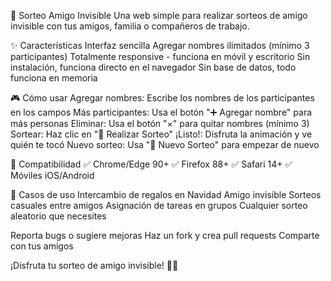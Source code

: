 🎁 Sorteo Amigo Invisible
Una web simple para realizar sorteos de amigo invisible con tus amigos, familia o compañeros de trabajo.

✨ Características
Interfaz sencilla
Agregar nombres ilimitados (mínimo 3 participantes)
Totalmente responsive - funciona en móvil y escritorio
Sin instalación, funciona directo en el navegador
Sin base de datos, todo funciona en memoria

🎮 Cómo usar
Agregar nombres: Escribe los nombres de los participantes en los campos
Más participantes: Usa el botón "➕ Agregar nombre" para más personas
Eliminar: Usa el botón "×" para quitar nombres (mínimo 3)
Sortear: Haz clic en "🎲 Realizar Sorteo"
¡Listo!: Disfruta la animación y ve quién te tocó
Nuevo sorteo: Usa "🔄 Nuevo Sorteo" para empezar de nuevo

📱 Compatibilidad
✅ Chrome/Edge 90+
✅ Firefox 88+
✅ Safari 14+
✅ Móviles iOS/Android

🎯 Casos de uso
Intercambio de regalos en Navidad
Amigo invisible
Sorteos casuales entre amigos
Asignación de tareas en grupos
Cualquier sorteo aleatorio que necesites

Reporta bugs o sugiere mejoras
Haz un fork y crea pull requests
Comparte con tus amigos

¡Disfruta tu sorteo de amigo invisible! 🎁✨
